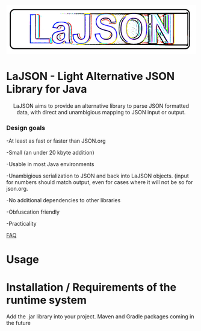 
<p align="center">
  <img width="600" height="131" src="https://github.com/lassikin/LaJSON/raw/master/jsonlogo2.png">
</p>


# LaJSON - Light Alternative JSON Library for Java
<center>
LaJSON aims to provide an alternative library to parse JSON formatted data, with direct and unambigious mapping to JSON input or output.
</center>
<h3>Design goals</h3>
<p>-At least as fast or faster than JSON.org</p>
<p>-Small (an under 20 kbyte addition)</p>
<p>-Usable in most Java environments</p>
<p>-Unambigious serialization to JSON and back into LaJSON objects. (input for numbers should match output, even for cases where it will not be so for json.org.</p>
<p>-No additional dependencies to other libraries</p>
<p>-Obfuscation friendly</p>
<p>-<bold>Practicality</bold></p>

<a href=https://github.com/lassikin/LaJSON/blob/master/FAQ.md> FAQ </a>

# Usage



# Installation / Requirements of the runtime system

Add the .jar library into your project.
Maven and Gradle packages coming in the future
